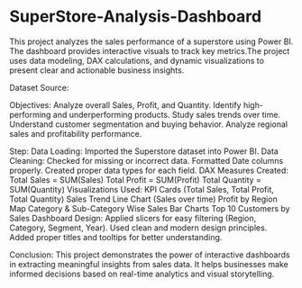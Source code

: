 # SuperStore-Analysis-Dashboard
This project analyzes the sales performance of a superstore using Power BI. The dashboard provides interactive visuals to track key metrics.The project uses data modeling, DAX calculations, and dynamic visualizations to present clear and actionable business insights.

Dataset
Source:

Objectives:
Analyze overall Sales, Profit, and Quantity.
Identify high-performing and underperforming products.
Study sales trends over time.
Understand customer segmentation and buying behavior.
Analyze regional sales and profitability performance.

Step:
Data Loading:
Imported the Superstore dataset into Power BI.
Data Cleaning:
Checked for missing or incorrect data.
Formatted Date columns properly.
Created proper data types for each field.
DAX Measures Created:
Total Sales = SUM(Sales)
Total Profit = SUM(Profit)
Total Quantity = SUM(Quantity)
Visualizations Used:
KPI Cards (Total Sales, Total Profit, Total Quantity)
Sales Trend Line Chart (Sales over time)
Profit by Region Map
Category & Sub-Category Wise Sales Bar Charts
Top 10 Customers by Sales
Dashboard Design:
Applied slicers for easy filtering (Region, Category, Segment, Year).
Used clean and modern design principles.
Added proper titles and tooltips for better understanding.

Conclusion:
This project demonstrates the power of interactive dashboards in extracting meaningful insights from sales data. It helps businesses make informed decisions based on real-time analytics and visual storytelling.
